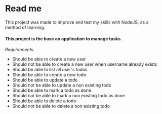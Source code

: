 # Read me
This project was made to improve and test my skills with NodeJS, as a method of learning. 
#### This project is the base an application to manage tasks.
*Requirements.* 
- Should be able to create a new user
- Should not be able to create a new user when username already exists
- Should be able to list all user's todos
 - Should be able to create a new todo
 - Should be able to update a todo
 - Should not be able to update a non existing todo
 - Should be able to mark a todo as done
 - Should not be able to mark a non existing todo as done
 - Should be able to delete a todo
 - Should not be able to delete a non existing todo
